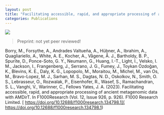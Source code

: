 ```yaml
---
layout: post
title: "Facilitating accessible, rapid, and appropriate processing of ancient metagenomic data with AMDirT"
categories: Publications
---
```


[![](https://img.shields.io/badge/%F0%9F%94%93-Open%20Access-orange?style=for-the-badge)](https://doi.org/10.12688/f1000research.134798.1)

> Preprint: not yet peer reviewed!

Borry, M., Forsythe, A., Andrades Valtueña, A., Hübner, A., Ibrahim, A., Quagliariello, A., White, A. E., Kocher, A., Vågene, Å. J., Bartholdy, B. P., Spurīte, D., Ponce-Soto, G. Y., Neumann, G., Huang, I.-T., Light, I., Velsko, I. M., Jackson, I., Frangenberg, J., Serrano, J. G., Fumey, J., Toykan Özdoğan, K., Blevins, K. E., Daly, K. G., Lopopolo, M., Moraitou, M., Michel, M., van Os, M., Bravo-Lopez, M. J., Sarhan, M. S., Dagtas, N. D., Oskolkov, N., Smith, O. S., Lebrasseur, O., Rozwalak, P., Eisenhofer, R., Wasef, S., Ramachandran, S. L., Vanghi, V., Warinner, C.,  Fellows Yates, J. A. (2023). Facilitating accessible, rapid, and appropriate processing of ancient metagenomic data with AMDirT. In F1000Research (Vol. 12, Issue 926, p. 926). F1000 Research Limited. [ https://doi.org/10.12688/f1000research.134798.1]( https://doi.org/10.12688/f1000research.134798.1)
